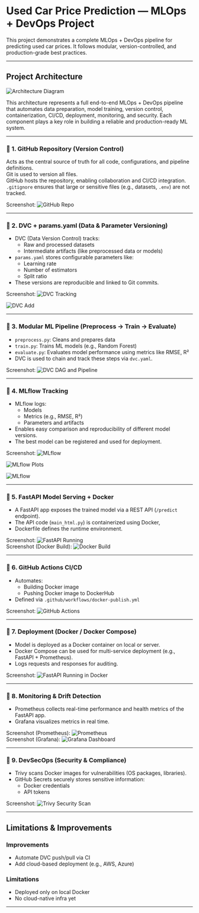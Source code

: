 # Used Car Price Prediction — MLOps + DevOps Project

This project demonstrates a complete MLOps + DevOps pipeline for predicting used car prices. It follows modular, version-controlled, and production-grade best practices.

---

## Project Architecture

![Architecture Diagram](images/architecture.png)

This architecture represents a full end-to-end MLOps + DevOps pipeline that automates data preparation, model training, version control, containerization, CI/CD, deployment, monitoring, and security. Each component plays a key role in building a reliable and production-ready ML system.

---

### 🔹 1. GitHub Repository (Version Control)

Acts as the central source of truth for all code, configurations, and pipeline definitions.  
Git is used to version all files.  
GitHub hosts the repository, enabling collaboration and CI/CD integration.  
`.gitignore` ensures that large or sensitive files (e.g., datasets, `.env`) are not tracked.

 Screenshot:
![GitHub Repo](images/github%20repo%20cloning.png)

---

### 🔹 2. DVC + params.yaml (Data & Parameter Versioning)

- DVC (Data Version Control) tracks:
  - Raw and processed datasets
  - Intermediate artifacts (like preprocessed data or models)
- `params.yaml` stores configurable parameters like:
  - Learning rate
  - Number of estimators
  - Split ratio
- These versions are reproducible and linked to Git commits.

 Screenshot:
![DVC Tracking](images/dvc%20init.png)

![DVC Add](images/dvc%20add.png)


---

### 🔹 3. Modular ML Pipeline (Preprocess → Train → Evaluate)

- `preprocess.py`: Cleans and prepares data  
- `train.py`: Trains ML models (e.g., Random Forest)  
- `evaluate.py`: Evaluates model performance using metrics like RMSE, R²  
- DVC is used to chain and track these steps via `dvc.yaml`.

 Screenshot:
![DVC DAG and Pipeline](images/dvc%20pipeline.png)

---

### 🔹 4. MLflow Tracking

- MLflow logs:
  - Models
  - Metrics (e.g., RMSE, R²)
  - Parameters and artifacts
- Enables easy comparison and reproducibility of different model versions.
- The best model can be registered and used for deployment.

 Screenshot:
![MLflow](images/mlflow.png)

![MLflow Plots](images/randomforest.png)

![MLflow](images/linearregression.png)

---

### 🔹 5. FastAPI Model Serving + Docker

- A FastAPI app exposes the trained model via a REST API (`/predict` endpoint).
- The API code (`main_html.py`) is containerized using Docker, 
- Dockerfile defines the runtime environment.

Screenshot:
![FastAPI Running](images/fastapi.png)  
Screenshot (Docker Build):
![Docker Build](images/DockerBuild.png)

---

### 🔹 6. GitHub Actions CI/CD

- Automates:
  - Building Docker image
  - Pushing Docker image to DockerHub
- Defined via `.github/workflows/docker-publish.yml`

Screenshot:
![GitHub Actions](images/github%20actions.png)

---

### 🔹 7. Deployment (Docker / Docker Compose)

- Model is deployed as a Docker container on local or server.
- Docker Compose can be used for multi-service deployment (e.g., FastAPI + Prometheus).
- Logs requests and responses for auditing.

Screenshot:
![FastAPI Running in Docker](images/fastapi.png)

---

### 🔹 8. Monitoring & Drift Detection

- Prometheus collects real-time performance and health metrics of the FastAPI app.
- Grafana visualizes metrics in real time.

Screenshot (Prometheus):
![Prometheus](images/prometheus.png)  
Screenshot (Grafana):
![Grafana Dashboard](images/grafanadashboard.png)

---

### 🔹 9. DevSecOps (Security & Compliance)

- Trivy scans Docker images for vulnerabilities (OS packages, libraries).
- GitHub Secrets securely stores sensitive information:
  - Docker credentials
  - API tokens

Screenshot:
![Trivy Security Scan](images/Trivy%20report.png)

---

## Limitations & Improvements

### Improvements
- Automate DVC push/pull via CI
- Add cloud-based deployment (e.g., AWS, Azure)

### Limitations
- Deployed only on local Docker
- No cloud-native infra yet

---
